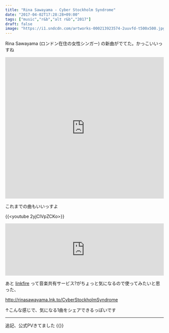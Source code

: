 ```yaml
---
title: "Rina Sawayama - Cyber Stockholm Syndrome"
date: "2017-04-02T17:28:28+09:00"
tags: ["music","r&b","alt r&b","2017"]
draft: false
image: "https://i1.sndcdn.com/artworks-000213923574-2uuvfd-t500x500.jpg"
---
```


Rina Sawayama (ロンドン在住の女性シンガー) の新曲がでてた。かっこいいっすね

<iframe width="100%" height="450" scrolling="no" frameborder="no" src="https://w.soundcloud.com/player/?url=https%3A//api.soundcloud.com/tracks/313752374&amp;auto_play=false&amp;hide_related=false&amp;show_comments=true&amp;show_user=true&amp;show_reposts=false&amp;visual=true"></iframe>

これまでの曲もいいっすよ

{{<youtube 2yjCIVpZCKo>}}

<iframe width="100%" height="166" scrolling="no" frameborder="no" src="https://w.soundcloud.com/player/?url=https%3A//api.soundcloud.com/tracks/88326224&amp;color=ff5500&amp;auto_play=false&amp;hide_related=false&amp;show_comments=true&amp;show_user=true&amp;show_reposts=false"></iframe>

あと [linkfire](https://linkfire.com/) って音楽共有サービス?がちょっと気になるので使ってみたいと思った、

http://rinasawayama.lnk.to/CyberStockholmSyndrome

↑こんな感じで、気になる1曲をシェアできるっぽいです

---

追記、公式PVきてました
{{<youtube HKLxvdFtlZE>}}

